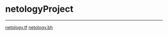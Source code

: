 # **netologyProject**
______________
[netology.tf](https://github.com/Darkpunks/netologyProject/blob/main/terraform.png)
[netology.bh](https://github.com/Darkpunks/netologyProject/blob/main/bash.png)
